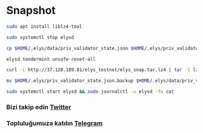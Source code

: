 # Snapshot

```bash
sudo apt install liblz4-tool

sudo systemctl stop elysd

cp $HOME/.elys/data/priv_validator_state.json $HOME/.elys/priv_validator_state.json.backup

elysd tendermint unsafe-reset-all

curl -L http://37.120.189.81/elys_testnet/elys_snap.tar.lz4 | tar -I lz4 -xf - -C $HOME/.elysd

mv $HOME/.elys/priv_validator_state.json.backup $HOME/.elys/data/priv_validator_state.json

sudo systemctl start elysd && sudo journalctl -u elysd -fo cat
```
### Bizi takip edin [Twitter](https://twitter.com/corenodeHQ)
### Topluluğumuza katılın [Telegram](https://t.me/corenodechat)
